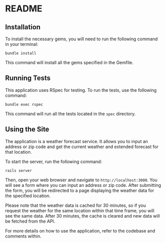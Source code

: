 # README

## Installation

To install the necessary gems, you will need to run the following command in your terminal:

```
bundle install
```

This command will install all the gems specified in the Gemfile.

## Running Tests

This application uses RSpec for testing. To run the tests, use the following command:

```
bundle exec rspec
```

This command will run all the tests located in the `spec` directory.

## Using the Site

The application is a weather forecast service. It allows you to input an address or zip code and get the current weather and extended forecast for that location.

To start the server, run the following command:

```
rails server
```

Then, open your web browser and navigate to `http://localhost:3000`. You will see a form where you can input an address or zip code. After submitting the form, you will be redirected to a page displaying the weather data for the specified location.

Please note that the weather data is cached for 30 minutes, so if you request the weather for the same location within that time frame, you will see the same data. After 30 minutes, the cache is cleared and new data will be fetched from the API.

For more details on how to use the application, refer to the codebase and comments within.
